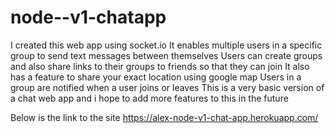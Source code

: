 # node--v1-chatapp
I created this web app using socket.io
It enables multiple users in a specific group to send text messages between themselves
Users can create groups and also share links to their groups to friends so that they can join
It also has a feature to share your exact location using google map
Users in a group are notified when a user joins or leaves
This is a very basic version of a chat web app and i hope to add more features to this in the future

Below is the link to the site
https://alex-node-v1-chat-app.herokuapp.com/
